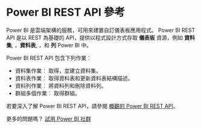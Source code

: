 <properties
   pageTitle="Power BI REST API 參考"
   description="Power BI REST API 參考"
   services="powerbi"
   documentationCenter=""
   authors="guyinacube"
   manager="mblythe"
   backup=""
   editor=""
   tags=""
   qualityFocus="no"
   qualityDate=""/>

<tags
   ms.service="powerbi"
   ms.devlang="NA"
   ms.topic="article"
   ms.tgt_pltfrm="NA"
   ms.workload="powerbi"
   ms.date="08/23/2016"
   ms.author="asaxton"/>

# Power BI REST API 參考

Power BI 是雲端架構的服務，可用來建置自訂儀表板應用程式。 Power BI REST API 是以 REST 為基礎的 API，提供以程式設計方式存取 **儀表板** 資源，例如 **資料集**, ，**資料表**, ，和 **列** Power BI 中。

Power BI REST API 包含下列作業︰

- 資料集作業︰ 取得，並建立資料集。
- 資料表作業︰ 取得資料表和更新資料表結構描述。
- 資料列作業︰ 將資料列和刪除資料列。
- 群組多個作業︰ 取得群組。

若要深入了解 Power BI REST API，請參閱 [概觀的 Power BI REST API](https://msdn.microsoft.com/library/dn877544.aspx)。

更多的問題嗎？ [試用 Power BI 社群](http://community.powerbi.com/)
